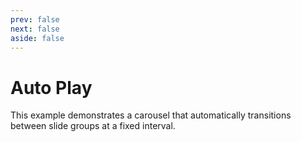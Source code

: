 ```yaml
---
prev: false
next: false
aside: false
---
```


# Auto Play

This example demonstrates a carousel that automatically transitions between slide groups at a fixed interval.

<DocExample id="auto-play"></DocExample>

<script setup lang="ts">
import DocExample from './DocExample.vue';
</script>
